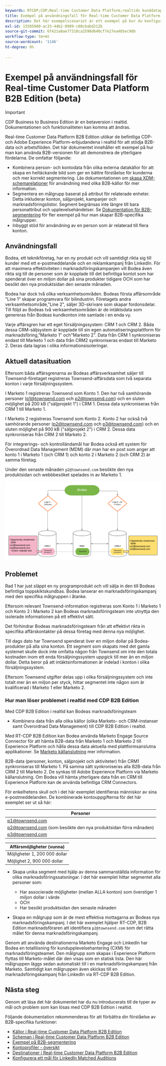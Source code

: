 ```yaml
---
keywords: RTCDP;CDP;Real-time Customer Data Platform;realtids kunddataplattform;realtids-cdp;cdp;rtcdp
title: Exempel på användningsfall för Real-time Customer Data Platform B2B Edition (beta)
description: Det här exempelscenariot är ett exempel på hur du konfigurerar din implementering av Real-time Customer Data Platform B2B Edition.
exl-id: 15505980-ac33-44b2-8989-c08cbabd212b
source-git-commit: 6f421a8ae77318ca2598d640cf7e27ea485ec9db
workflow-type: tm+mt
source-wordcount: '1146'
ht-degree: 0%

---
```


# Exempel på användningsfall för Real-time Customer Data Platform B2B Edition (beta)

>[!IMPORTANT]
>
>CDP Business to Business Edition är en betaversion i realtid. Dokumentationen och funktionaliteten kan komma att ändras.

Real-time Customer Data Platform B2B Edition utökar de befintliga CDP- och Adobe Experience Platform-erbjudandena i realtid för att stödja B2B-data och arbetsflöden. Det här dokumentet innehåller ett exempel på hur man kan använda B2B-versionen för att demonstrera de ytterligare fördelarna. De omfattar följande:

- Kombinera person- och kontodata från olika externa datakällor för att skapa en heltäckande bild som ger en bättre förståelse för kunderna och mer korrekt segmentering. Läs dokumentationen om [skapa XDM-schemarelationer](./schemas/b2b.md) för användning med olika B2B-källor för mer information.
- Segmentera en målgrupp baserat på attribut för relaterade enheter. Detta inkluderar konton, säljprojekt, kampanjer och marknadsföringslistor. Segment begränsas inte längre till bara personattribut och upplevelsehändelser. Se [Dokumentation för B2B-segmentering](./segmentation/b2b.md) för fler exempel på hur man skapar B2B-specifika målgrupper.
- Inbyggt stöd för användning av en person som är relaterad till flera konton.

## Användningsfall

Bodea, ett teknikföretag, har en ny produkt och vill samtidigt rikta sig till kunder med ett e-postmeddelande och en reklamkampanj från LinkedIn. För att maximera effektiviteten i marknadsföringskampanjen vill Bodea även rikta sig till de personer som är kopplade till det befintliga kontot som har spenderat över en miljon dollar på sina produkter tidigare OCH som har besökt den nya produktsidan den senaste månaden.

Bodea har dock två olika verksamhetsområden. Bodeas första affärsområde &quot;Line 1&quot; skapar programvara för bilindustrin. Företagets andra verksamhetsområde,&quot;Line 2&quot;, säljer 3D-skrivare som skapar fordonsdelar. Till följd av Bodeas två verksamhetsområden är de intäktsdata som genereras från Bodeas kundkonton inte samlade i en enda vy.

Varje affärsgren har ett eget försäljningssystem: CRM 1 och CRM 2. Båda dessa CRM-säljsystem är kopplade till sin egen automatiseringsplattform för marknadsföring,&quot;Marketo 1&quot; och&quot;Marketo 2&quot;. Data från CRM 1 synkroniseras endast till Marketo 1 och data från CRM2 synkroniseras endast till Marketo 2. Deras data lagras i olika informationsisoleringar.

<!-- ![lines of business diagram](./assets/lines-of-business.png) -->

## Aktuell datasituation

Eftersom båda affärsgrenarna av Bodeas affärsverksamhet säljer till Townsend-företaget registreras Townsend-affärsdata som två separata konton i varje försäljningssystem.

I Marketo 1 registreras Townsend som Konto 1. Den har två samhörande personer (p1@townsend.com och p2@townsend.com) och en sluten möjlighet på 200 kB (&quot;säljprojekt 1&quot;) i CRM 1. Dessa data synkroniseras från CRM 1 till Marketo 1.

I Marketo 2 registreras Townsend som Konto 2. Konto 2 har också två samhörande personer (p2@townsend.com och p3@townsend.com) och en sluten möjlighet på 900 kB (&quot;säljprojekt 2&quot;) i CRM 2. Dessa data synkroniseras från CRM 2 till Marketo 2.

För integrerings- och kontrolländamål har Bodea också ett system för Överordnad Data Management (MDM) där man har en post som anger att konto 1 i Marketo 1 (och CRM 1) och konto 2 i Marketo 2 (och CRM 2) är samma företag.

Under den senaste månaden `p2@townsend.com` besökte den nya produktsidan och webbbesöket spelades in av Marketo 1.

![kontoinformationsdiagram](./assets/account-info.png)

## Problemet

Rad 1 har just släppt en ny programprodukt och vill sälja in den till Bodeas befintliga toppskiktskundbas. Bodea lanserar en marknadsföringskampanj med den specifika målgruppen i åtanke.

Eftersom relevant Townsend-information registreras som Konto 1 i Marketo 1 och Konto 2 i Marketo 2 kan Bodeas marknadsföringsteam inte utnyttja den isolerade informationen på ett effektivt sätt.

Det förhindrar Bodeas marknadsföringsteam från att effektivt rikta in specifika affärskontakter på dessa företag med denna nya möjlighet.

Till dags dato har Townsend spenderat över en miljon dollar på Bodea-produkter på alla sina konton. Ett segment som skapats med det gamla systemet skulle dock inte omfatta någon från Townsend om inte den totala kostnaden inom ett enda försäljningssystem uppgick till mer än en miljon dollar. Detta beror på att intäktsinformationen är indelad i konton i olika försäljningssystem.

Eftersom Townsend utgifter delas upp i olika försäljningssystem och inte totalt mer än en miljon per styck, hittar segmentet inte någon som är kvalificerad i Marketo 1 eller Marketo 2.

### Hur man löser problemet i realtid med CDP B2B Edition

Med CDP B2B Edition i realtid kan Bodeas marknadsföringsteam

- Kombinera data från alla olika källor (olika Marketo- och CRM-instanser samt Överordnad Data Management) till CDP B2B Edition i realtid.

Med RT-CDP B2B Edition kan Bodea använda Marketo Engage Source Connector för att hämta B2B-data från Marketo 1 och Marketo 2 till Experience Platform och hålla dessa data aktuella med plattformsanslutna applikationer. Se [Marketo källanslutning](../sources/connectors/adobe-applications/marketo/marketo.md) mer information.

B2B-data (personer, konton, säljprojekt och aktiviteter) från CRM1 synkroniseras till Marketo 1. På samma sätt synkroniseras alla B2B-data från CRM 2 till Marketo 2. De synkas till Adobe Experience Platform via Marketo källanslutning. Om Bodea vill hämta ytterligare data från en CRM till Experience Platform kan de använda befintliga CRM Connectors.

För enkelhetens skull och i det här exemplet identifieras människor av sina e-postmeddelanden. De kombinerade kontouppgifterna för det här exemplet ser ut så här:

| Personer |
|---|
| p1@townsend.com |
| p2@townsend.com (som besökte den nya produktsidan förra månaden) |
| p3@townsend.com |

| Affärsmöjligheter (vunna) |
|---|
| Möjligheter 1, 200 000 dollar |
| Möjlighet 2, 900 000 dollar |

- Skapa unika segment med hjälp av denna sammanställda information för olika marknadsföringssatsningar. I det här exemplet hittar segmentet alla personer som:

   - Har associerade möjligheter (mellan ALLA konton) som överstiger 1 miljon dollar i värde
   - OCH
   - Har besökt produktsidan den senaste månaden

- Skapa en målgrupp som är de mest effektiva mottagarna av Bodeas nya marknadsföringskampanj. I det här exemplet hjälper RT-CDP, B2B Edition marknadsföraren att identifiera `p2@townsend.com` som det rätta målet för denna marknadsföringskampanj.

Genom att använda destinationerna Marketo Engage och LinkedIn har Bodea en totallösning för kundupplevelsehantering (CXM) för marknadsföringsteamet. Den målgrupp som skapas i Experience Platform flyttas till Marketo-målet där den visas som en statisk lista. Den här målgruppen läggs sedan automatiskt till i en marknadsföringskampanj från Marketo. Samtidigt kan målgruppen även skickas till en marknadsföringskampanj från LinkedIn via RT-CDP B2B Edition.

## Nästa steg

Genom att läsa det här dokumentet har du nu introducerats till de typer av mål och problem som kan lösas med CDP B2B Edition i realtid.

Följande dokumentation rekommenderas för att förbättra din förståelse av B2B-specifika funktioner:

<!-- PLACEHOLDER Link to B2B tutorial required  -->
- [Källor i Real-time Customer Data Platform B2B Edition](./sources/b2b.md)
- [Scheman i Real-time Customer Data Platform B2B Edition](./schemas/b2b.md)
- [Exempel på B2B-segmentering](./segmentation/b2b.md)
- [Kontoprofiler - översikt](./accounts/account-profile-overview.md)
- [Destinationer i Real-time Customer Data Platform B2B Edition](./destinations/b2b.md)
- [Konfigurera ett mål för LinkedIn Matched Auditions](../destinations/catalog/social/linkedin.md)
